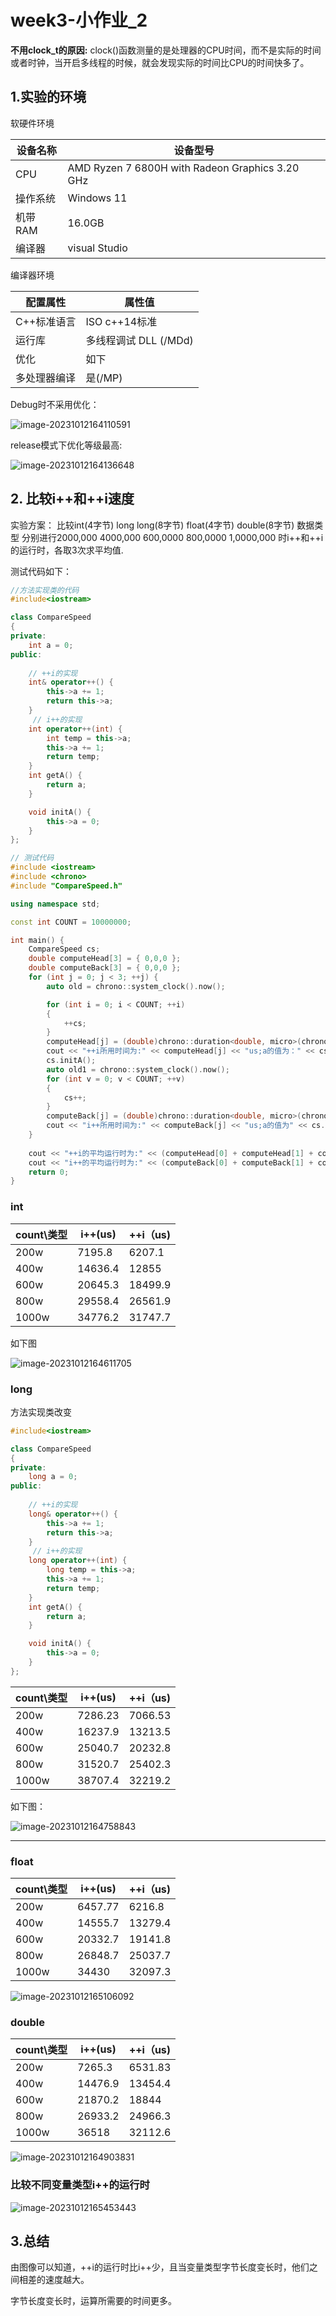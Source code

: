 # week3-小作业_2

**不用clock_t的原因:** clock()函数测量的是处理器的CPU时间，而不是实际的时间或者时钟，当开启多线程的时候，就会发现实际的时间比CPU的时间快多了。



## 1.实验的环境

软硬件环境

| 设备名称 | 设备型号                                             |
| -------- | ---------------------------------------------------- |
| CPU      | AMD Ryzen 7 6800H with Radeon Graphics      3.20 GHz |
| 操作系统 | Windows 11                                           |
| 机带RAM  | 16.0GB                                               |
| 编译器   | visual Studio                                        |

编译器环境

| 配置属性     | 属性值                |
| ------------ | --------------------- |
| C++标准语言  | ISO c++14标准         |
| 运行库       | 多线程调试 DLL (/MDd) |
| 优化         | 如下                  |
| 多处理器编译 | 是(/MP)               |

Debug时不采用优化：

![image-20231012164110591](./typora-image/image-20231012164110591.png)



release模式下优化等级最高:

![image-20231012164136648](./typora-image/image-20231012164136648.png)



## 2. 比较i++和++i速度

实验方案： 比较int(4字节) long long(8字节)  float(4字节) double(8字节) 数据类型 分别进行2000,000 4000,000 600,0000 800,0000 1,0000,000 时i++和++i的运行时，各取3次求平均值.

测试代码如下：

```c++
//方法实现类的代码
#include<iostream>

class CompareSpeed
{
private:
	int a = 0;
public:
	
	// ++i的实现
	int& operator++() {
		this->a += 1;
		return this->a;
	}
	 // i++的实现
	int operator++(int) {
		int temp = this->a;
		this->a += 1;
		return temp;
	}
	int getA() {
		return a;
	}

	void initA() {
		this->a = 0;
	}
};

// 测试代码
#include <iostream>
#include <chrono>
#include "CompareSpeed.h"

using namespace std;

const int COUNT = 10000000;

int main() {
	CompareSpeed cs;
	double computeHead[3] = { 0,0,0 };
	double computeBack[3] = { 0,0,0 };
	for (int j = 0; j < 3; ++j) {
		auto old = chrono::system_clock().now();

		for (int i = 0; i < COUNT; ++i)
		{
			++cs;
		}
		computeHead[j] = (double)chrono::duration<double, micro>(chrono::system_clock::now() - old).count();
		cout << "++i所用时间为:" << computeHead[j] << "us;a的值为：" << cs.getA() << endl;
		cs.initA();
		auto old1 = chrono::system_clock().now();
		for (int v = 0; v < COUNT; ++v)
		{
			cs++;
		}
		computeBack[j] = (double)chrono::duration<double, micro>(chrono::system_clock::now() - old1).count();
		cout << "i++所用时间为:" << computeBack[j] << "us;a的值为" << cs.getA() << endl;
	}
	
	cout << "++i的平均运行时为:" << (computeHead[0] + computeHead[1] + computeHead[2]) / 3 << endl;
	cout << "i++的平均运行时为:" << (computeBack[0] + computeBack[1] + computeBack[2]) / 3 << endl;
	return 0;
}
```



### int

| count\类型 | i++(us) | ++i（us) |
| ---------- | ------- | -------- |
| 200w       | 7195.8  | 6207.1   |
| 400w       | 14636.4 | 12855    |
| 600w       | 20645.3 | 18499.9  |
| 800w       | 29558.4 | 26561.9  |
| 1000w      | 34776.2 | 31747.7  |

如下图

![image-20231012164611705](./typora-image/image-20231012164611705.png)

### long

方法实现类改变

```c++
#include<iostream>

class CompareSpeed
{
private:
	long a = 0;
public:
	
	// ++i的实现
	long& operator++() {
		this->a += 1;
		return this->a;
	}
	 // i++的实现
	long operator++(int) {
		long temp = this->a;
		this->a += 1;
		return temp;
	}
	int getA() {
		return a;
	}

	void initA() {
		this->a = 0;
	}
};
```



| count\类型 | i++(us) | ++i（us) |
| ---------- | ------- | -------- |
| 200w       | 7286.23 | 7066.53  |
| 400w       | 16237.9 | 13213.5  |
| 600w       | 25040.7 | 20232.8  |
| 800w       | 31520.7 | 25402.3  |
| 1000w      | 38707.4 | 32219.2  |

如下图：

![image-20231012164758843](./typora-image/image-20231012164758843.png)



---





### float

| count\类型 | i++(us) | ++i（us) |
| ---------- | ------- | -------- |
| 200w       | 6457.77 | 6216.8   |
| 400w       | 14555.7 | 13279.4  |
| 600w       | 20332.7 | 19141.8  |
| 800w       | 26848.7 | 25037.7  |
| 1000w      | 34430   | 32097.3  |

![image-20231012165106092](./typora-image/image-20231012165106092.png)

### double

| count\类型 | i++(us) | ++i（us) |
| ---------- | ------- | -------- |
| 200w       | 7265.3  | 6531.83  |
| 400w       | 14476.9 | 13454.4  |
| 600w       | 21870.2 | 18844    |
| 800w       | 26933.2 | 24966.3  |
| 1000w      | 36518   | 32112.6  |

![image-20231012164903831](./typora-image/image-20231012164903831.png)

### 比较不同变量类型i++的运行时

![image-20231012165453443](./typora-image/image-20231012165453443.png)

## 3.总结

由图像可以知道，++i的运行时比i++少，且当变量类型字节长度变长时，他们之间相差的速度越大。

字节长度变长时，运算所需要的时间更多。

